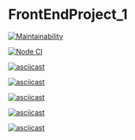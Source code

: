 # FrontEndProject_1

[![Maintainability](https://api.codeclimate.com/v1/badges/53226c39a3bf90255f0b/maintainability)](https://codeclimate.com/github/Iryna87/FrontEndProject_1/maintainability)

[![Node CI](https://github.com/hexlet-boilerplates/nodejs-package/workflows/Node%20CI/badge.svg)](https://github.com/Iryna87/FrontEndProject_1/actions)

[![asciicast](https://asciinema.org/a/2cHNS7LQM1WI2xqEOzMvPNqrc.svg)](https://asciinema.org/a/2cHNS7LQM1WI2xqEOzMvPNqrc)

[![asciicast](https://asciinema.org/a/BKW8n6Shy6tsatKw7dt91WBEs.svg)](https://asciinema.org/a/BKW8n6Shy6tsatKw7dt91WBEs)

[![asciicast](https://asciinema.org/a/bALYHAE0KVc1mXalr4hTV2Yne.svg)](https://asciinema.org/a/bALYHAE0KVc1mXalr4hTV2Yne)

[![asciicast](https://asciinema.org/a/Td9NgPassIqBwDCyTTVQt2YUD.svg)](https://asciinema.org/a/Td9NgPassIqBwDCyTTVQt2YUD)

[![asciicast](https://asciinema.org/a/ATyP9eAwsvrep4nJ7XoOZgvQ5.svg)](https://asciinema.org/a/ATyP9eAwsvrep4nJ7XoOZgvQ5)
